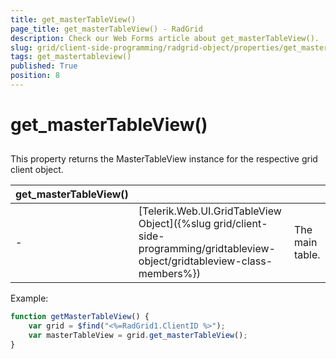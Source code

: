 ```yaml
---
title: get_masterTableView()
page_title: get_masterTableView() - RadGrid
description: Check our Web Forms article about get_masterTableView().
slug: grid/client-side-programming/radgrid-object/properties/get_mastertableview()
tags: get_mastertableview()
published: True
position: 8
---
```


# get_masterTableView()



## 

This property returns the MasterTableView instance for the respective grid client object.

|  **get_masterTableView()**  |  |  |
| ------ | ------ | ------ |
| - |[Telerik.Web.UI.GridTableView Object]({%slug grid/client-side-programming/gridtableview-object/gridtableview-class-members%})|The main table.|

Example:

````JavaScript
function getMasterTableView() {
    var grid = $find("<%=RadGrid1.ClientID %>");
    var masterTableView = grid.get_masterTableView();
}
````


